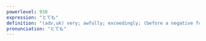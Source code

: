 ```yaml
---
powerlevel: 938
expression: "とても"
definition: "(adv,uk) very; awfully; exceedingly; (before a negative form) (not) at all; by no means; simply (cannot); (P)"
pronunciation: "とても"
---
```

